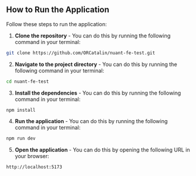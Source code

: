 ## How to Run the Application

Follow these steps to run the application:

1. **Clone the repository** - You can do this by running the following command in your terminal:

```bash
git clone https://github.com/ORCatalin/nuant-fe-test.git
```
2. **Navigate to the project directory** - You can do this by running the following command in your terminal:

```bash
cd nuant-fe-test
```
3. **Install the dependencies** - You can do this by running the following command in your terminal:

```bash
npm install
```
4. **Run the application** - You can do this by running the following command in your terminal:

```bash
npm run dev
```
5. **Open the application** - You can do this by opening the following URL in your browser:

```bash
http://localhost:5173
```
